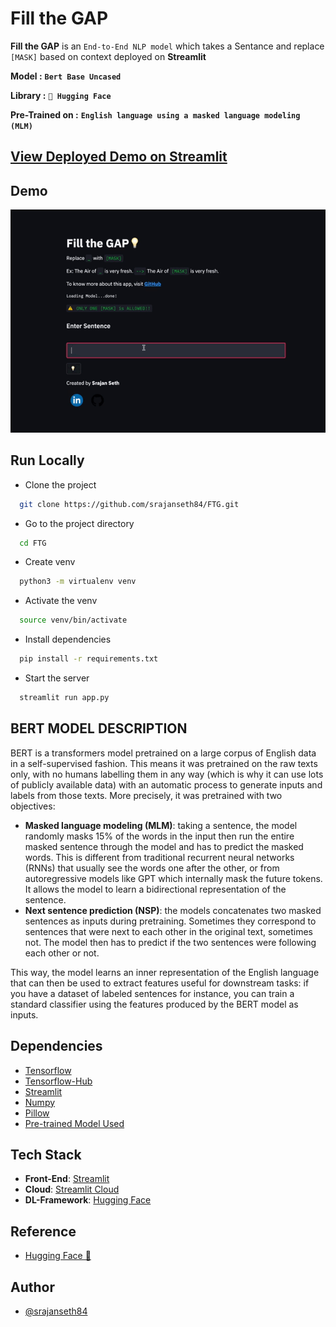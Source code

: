# Fill the GAP

**Fill the GAP** is an `End-to-End NLP model` which takes a Sentance and replace `[MASK]` based on context deployed on **Streamlit**

**Model :** **`Bert Base Uncased`**

**Library :** **`🤗 Hugging Face `**

**Pre-Trained on :** **`English language using a masked language modeling (MLM)`**

## [View Deployed Demo on Streamlit](https://share.streamlit.io/srajanseth84/all-ml-projects-streamlit/main/app.py)

## Demo

![](extras/ftg.gif)

## Run Locally

* Clone the project

```bash
  git clone https://github.com/srajanseth84/FTG.git
```

* Go to the project directory

```bash
  cd FTG
```
* Create venv

```bash
  python3 -m virtualenv venv 
```

* Activate the venv

```bash
  source venv/bin/activate
```

* Install dependencies

```bash
  pip install -r requirements.txt
```

* Start the server

```bash
  streamlit run app.py 
```

## BERT MODEL DESCRIPTION

BERT is a transformers model pretrained on a large corpus of English data in a self-supervised fashion. This means it was pretrained on the raw texts only, with no humans labelling them in any way (which is why it can use lots of publicly available data) with an automatic process to generate inputs and labels from those texts. More precisely, it was pretrained with two objectives:

- **Masked language modeling (MLM)**: taking a sentence, the model randomly masks 15% of the words in the input then run the entire masked sentence through the model and has to predict the masked words. This is different from traditional recurrent neural networks (RNNs) that usually see the words one after the other, or from autoregressive models like GPT which internally mask the future tokens. It allows the model to learn a bidirectional representation of the sentence.
- **Next sentence prediction (NSP)**: the models concatenates two masked sentences as inputs during pretraining. Sometimes they correspond to sentences that were next to each other in the original text, sometimes not. The model then has to predict if the two sentences were following each other or not.


This way, the model learns an inner representation of the English language that can then be used to extract features useful for downstream tasks: if you have a dataset of labeled sentences for instance, you can train a standard classifier using the features produced by the BERT model as inputs.

## Dependencies

* [Tensorflow](https://github.com/tensorflow/tensorflow)
* [Tensorflow-Hub](https://github.com/tensorflow/hub)
* [Streamlit](https://github.com/streamlit/streamlit)
* [Numpy](https://github.com/numpy/numpy)
* [Pillow](https://github.com/python-pillow/Pillow)
* [Pre-trained Model Used](https://tfhub.dev/google/magenta/arbitrary-image-stylization-v1-256/2)  

## Tech Stack
* **Front-End**: [Streamlit](https://github.com/streamlit/streamlit)
* **Cloud**: [Streamlit Cloud](https://streamlit.io/cloud)
* **DL-Framework**: [Hugging Face](https://huggingface.co/)

## Reference

- [Hugging Face 🤗](https://huggingface.co/)
## Author

- [@srajanseth84](https://github.com/srajanseth84)

  

